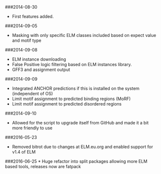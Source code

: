 ###2014-08-30
   * First features added.

###2014-09-05
   * Masking with only specific ELM classes included based on expect value and motif type

###2014-09-08
   * ELM instance downloading
   * False Positive logic filtering based on ELM instances library.
   * GFF3 and assignment output

###2014-09-09
   * Integrated ANCHOR predictions if this is installed on the system (independent of OS)
   * Limit motif assignment to predicted binding regions (MoRF)
   * Limit motif assignment to predicted disordered regions

###2014-09-10
   * Allowed for the script to upgrade itself from GitHub and made it a bit more friendly to use

###2016-05-23
   * Removed bitrot due to changes at ELM.eu.org and enabled support for v1.4 of ELM

###2016-06-25
    * Huge refactor into split packages allowing more ELM based tools, releases now are fatpack



